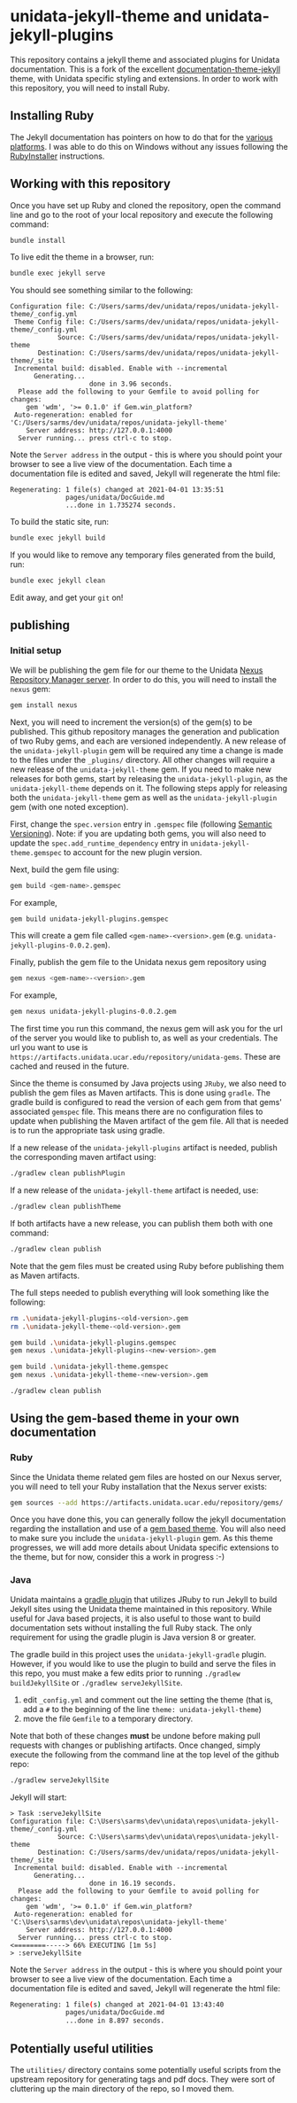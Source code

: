 # unidata-jekyll-theme and unidata-jekyll-plugins

This repository contains a jekyll theme and associated plugins for Unidata documentation.
This is a fork of the excellent [documentation-theme-jekyll](https://idratherbewriting.com/documentation-theme-jekyll) theme, with Unidata specific styling and extensions.
In order to work with this repository, you will need to install Ruby.

## Installing Ruby
The Jekyll documentation has pointers on how to do that for the [various platforms](https://jekyllrb.com/docs/installation/).
I was able to do this on Windows without any issues following the [RubyInstaller](https://jekyllrb.com/docs/installation/windows/#installation-via-rubyinstaller) instructions.

## Working with this repository

Once you have set up Ruby and cloned the repository, open the command line and go to the root of your local repository and execute the following command:

~~~sh
bundle install
~~~

To live edit the theme in a browser, run:

~~~sh
bundle exec jekyll serve
~~~

You should see something similar to the following:

~~~posh
Configuration file: C:/Users/sarms/dev/unidata/repos/unidata-jekyll-theme/_config.yml
 Theme Config file: C:/Users/sarms/dev/unidata/repos/unidata-jekyll-theme/_config.yml
            Source: C:/Users/sarms/dev/unidata/repos/unidata-jekyll-theme
       Destination: C:/Users/sarms/dev/unidata/repos/unidata-jekyll-theme/_site
 Incremental build: disabled. Enable with --incremental
      Generating...
                    done in 3.96 seconds.
  Please add the following to your Gemfile to avoid polling for changes:
    gem 'wdm', '>= 0.1.0' if Gem.win_platform?
 Auto-regeneration: enabled for 'C:/Users/sarms/dev/unidata/repos/unidata-jekyll-theme'
    Server address: http://127.0.0.1:4000
  Server running... press ctrl-c to stop.
~~~

Note the `Server address` in the output - this is where you should point your browser to see a live view of the documentation.
Each time a documentation file is edited and saved, Jekyll will regenerate the html file:

~~~posh
Regenerating: 1 file(s) changed at 2021-04-01 13:35:51
              pages/unidata/DocGuide.md
              ...done in 1.735274 seconds.
~~~

To build the static site, run:

~~~sh
bundle exec jekyll build
~~~

If you would like to remove any temporary files generated from the build, run:

~~~sh
bundle exec jekyll clean
~~~

Edit away, and get your `git` on!

## publishing

### Initial setup

We will be publishing the gem file for our theme to the Unidata [Nexus Repository Manager server](https://artifacts.unidata.ucar.edu/#browse/browse:unidata-gems).
In order to do this, you will need to install the `nexus` gem:

~~~sh
gem install nexus
~~~

Next, you will need to increment the version(s) of the gem(s) to be published.
This github repository manages the generation and publication of two Ruby gems, and each are versioned independently.
A new release of the `unidata-jekyll-plugin` gem will be required any time a change is made to the files under the `_plugins/` directory.
All other changes will require a new release of the `unidata-jekyll-theme` gem.
If you need to make new releases for both gems, start by releasing the `unidata-jekyll-plugin`, as the `unidata-jekyll-theme` depends on it.
The following steps apply for releasing both the `unidata-jekyll-theme` gem as well as the `unidata-jekyll-plugin` gem (with one noted exception).

First, change the `spec.version` entry in `.gemspec` file (following [Semantic Versioning](https://semver.org/)).
Note: if you are updating both gems, you will also need to update the `spec.add_runtime_dependency` entry in `unidata-jekyll-theme.gemspec` to account for the new plugin version.

Next, build the gem file using:

~~~sh
gem build <gem-name>.gemspec
~~~

For example,

~~~sh
gem build unidata-jekyll-plugins.gemspec
~~~

This will create a gem file called `<gem-name>-<version>.gem` (e.g. `unidata-jekyll-plugins-0.0.2.gem`).

Finally, publish the gem file to the Unidata nexus gem repository using

~~~sh
gem nexus <gem-name>-<version>.gem
~~~

For example,

~~~sh
gem nexus unidata-jekyll-plugins-0.0.2.gem
~~~

The first time you run this command, the nexus gem will ask you for the url of the server you would like to publish to, as well as your credentials.
The url you want to use is `https://artifacts.unidata.ucar.edu/repository/unidata-gems`.
These are cached and reused in the future.

Since the theme is consumed by Java projects using `JRuby`, we also need to publish the gem files as Maven artifacts.
This is done using `gradle`.
The gradle build is configured to read the version of each gem from that gems' associated `gemspec` file.
This means there are no configuration files to update when publishing the Maven artifact of the gem file.
All that is needed is to run the appropriate task using gradle.

If a new release of the `unidata-jekyll-plugins` artifact is needed, publish the corresponding maven artifact using:

~~~sh
./gradlew clean publishPlugin
~~~

If a new release of the `unidata-jekyll-theme` artifact is needed, use:

~~~sh
./gradlew clean publishTheme
~~~

If both artifacts have a new release, you can publish them both with one command:

~~~sh
./gradlew clean publish
~~~

Note that the gem files must be created using Ruby before publishing them as Maven artifacts.

The full steps needed to publish everything will look something like the following:

~~~sh
rm .\unidata-jekyll-plugins-<old-version>.gem
rm .\unidata-jekyll-theme-<old-version>.gem

gem build .\unidata-jekyll-plugins.gemspec
gem nexus .\unidata-jekyll-plugins-<new-version>.gem

gem build .\unidata-jekyll-theme.gemspec
gem nexus .\unidata-jekyll-theme-<new-version>.gem

./gradlew clean publish
~~~

## Using the gem-based theme in your own documentation

### Ruby

Since the Unidata theme related gem files are hosted on our Nexus server, you will need to tell your Ruby installation that the Nexus server exists:

~~~sh
gem sources --add https://artifacts.unidata.ucar.edu/repository/gems/
~~~

Once you have done this, you can generally follow the jekyll documentation regarding the installation and use of a [gem based theme](https://jekyllrb.com/docs/themes/#installing-a-theme).
You will also need to make sure you include the `unidata-jekyll-plugin` gem.
As this theme progresses, we will add more details about Unidata specific extensions to the theme, but for now, consider this a work in progress :-)

### Java

Unidata maintains a [gradle plugin](https://github.com/Unidata/unidata-jekyll-gradle) that utilizes JRuby to run Jekyll to build Jekyll sites using the Unidata theme maintained in this repository.
While useful for Java based projects, it is also useful to those want to build documentation sets without installing the full Ruby stack.
The only requirement for using the gradle plugin is Java version 8 or greater.

The gradle build in this project uses the `unidata-jekyll-gradle` plugin.
However, if you would like to use the plugin to build and serve the files in this repo, you must make a few edits prior to running `./gradlew buildJekyllSite` or `./gradlew serveJekyllSite`.
1. edit `_config.yml` and comment out the line setting the theme (that is, add a  `#` to the beginning of the line `theme: unidata-jekyll-theme`)
1. move the file `Gemfile` to a temporary directory.

Note that both of these changes **must** be undone before making pull requests with changes or publishing artifacts.
Once changed, simply execute the following from the command line at the top level of the github repo:

~~~bash
./gradlew serveJekyllSite
~~~

Jekyll will start:

~~~posh
> Task :serveJekyllSite
Configuration file: C:\Users\sarms\dev\unidata\repos\unidata-jekyll-theme/_config.yml
            Source: C:\Users\sarms\dev\unidata\repos\unidata-jekyll-theme
       Destination: C:/Users/sarms/dev/unidata/repos/unidata-jekyll-theme/_site
 Incremental build: disabled. Enable with --incremental
      Generating...
                    done in 16.19 seconds.
  Please add the following to your Gemfile to avoid polling for changes:
    gem 'wdm', '>= 0.1.0' if Gem.win_platform?
 Auto-regeneration: enabled for 'C:\Users\sarms\dev\unidata\repos\unidata-jekyll-theme'
    Server address: http://127.0.0.1:4000
  Server running... press ctrl-c to stop.
<========-----> 66% EXECUTING [1m 5s]
> :serveJekyllSite
~~~

Note the `Server address` in the output - this is where you should point your browser to see a live view of the documentation.
Each time a documentation file is edited and saved, Jekyll will regenerate the html file:

~~~bash
Regenerating: 1 file(s) changed at 2021-04-01 13:43:40
              pages/unidata/DocGuide.md
              ...done in 8.897 seconds.
~~~

## Potentially useful utilities

The `utilities/` directory contains some potentially useful scripts from the upstream repository for generating tags and pdf docs.
They were sort of cluttering up the main directory of the repo, so I moved them.

